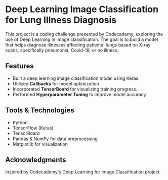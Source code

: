 # Deep Learning Image Classification for Lung Illness Diagnosis

This project is a coding challenge presented by Codecademy, exploring the use of Deep Learning in image classification. The goal is to build a model that helps diagnose illnesses affecting patients' lungs based on X-ray scans, specifically pneumonia, Covid-19, or no illness.

## Features

- Built a deep learning image classification model using Keras.  
- Utilized **Callbacks** for model optimization.  
- Incorporated **TensorBoard** for visualizing training progress.  
- Performed **Hyperparameter Tuning** to improve model accuracy.

## Tools & Technologies

- Python  
- TensorFlow (Keras)  
- TensorBoard  
- Pandas & NumPy for data preprocessing  
- Matplotlib for visualization  

## Acknowledgments

Inspired by Codecademy's Deep Learning for Image Classification project.
